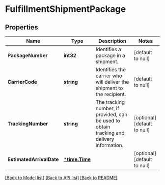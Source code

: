 # FulfillmentShipmentPackage

## Properties
Name | Type | Description | Notes
------------ | ------------- | ------------- | -------------
**PackageNumber** | **int32** | Identifies a package in a shipment. | [default to null]
**CarrierCode** | **string** | Identifies the carrier who will deliver the shipment to the recipient. | [default to null]
**TrackingNumber** | **string** | The tracking number, if provided, can be used to obtain tracking and delivery information. | [optional] [default to null]
**EstimatedArrivalDate** | [***time.Time**](time.Time.md) |  | [optional] [default to null]

[[Back to Model list]](../README.md#documentation-for-models) [[Back to API list]](../README.md#documentation-for-api-endpoints) [[Back to README]](../README.md)

